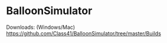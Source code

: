 # BalloonSimulator

Downloads:
(Windows/Mac)
https://github.com/Class41/BalloonSimulator/tree/master/Builds
